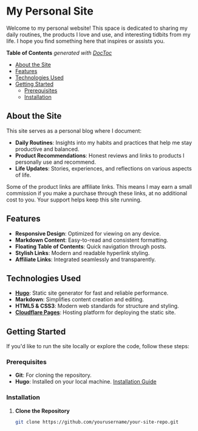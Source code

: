 # My Personal Site

Welcome to my personal website! This space is dedicated to sharing my daily routines, the products I love and use, and interesting tidbits from my life. I hope you find something here that inspires or assists you.

<!-- START doctoc generated TOC please keep comment here to allow auto update -->
<!-- DON'T EDIT THIS SECTION, INSTEAD RE-RUN doctoc TO UPDATE -->
**Table of Contents**  *generated with [DocToc](https://github.com/thlorenz/doctoc)*

- [About the Site](#about-the-site)
- [Features](#features)
- [Technologies Used](#technologies-used)
- [Getting Started](#getting-started)
  - [Prerequisites](#prerequisites)
  - [Installation](#installation)

<!-- END doctoc generated TOC please keep comment here to allow auto update -->

## About the Site

This site serves as a personal blog where I document:

- **Daily Routines**: Insights into my habits and practices that help me stay productive and balanced.
- **Product Recommendations**: Honest reviews and links to products I personally use and recommend.
- **Life Updates**: Stories, experiences, and reflections on various aspects of life.

Some of the product links are affiliate links. This means I may earn a small commission if you make a purchase through these links, at no additional cost to you. Your support helps keep this site running.

## Features

- **Responsive Design**: Optimized for viewing on any device.
- **Markdown Content**: Easy-to-read and consistent formatting.
- **Floating Table of Contents**: Quick navigation through posts.
- **Stylish Links**: Modern and readable hyperlink styling.
- **Affiliate Links**: Integrated seamlessly and transparently.

## Technologies Used

- **[Hugo](https://gohugo.io/)**: Static site generator for fast and reliable performance.
- **Markdown**: Simplifies content creation and editing.
- **HTML5 & CSS3**: Modern web standards for structure and styling.
- **[Cloudflare Pages](https://pages.cloudflare.com/)**: Hosting platform for deploying the static site.

## Getting Started

If you'd like to run the site locally or explore the code, follow these steps:

### Prerequisites

- **Git**: For cloning the repository.
- **Hugo**: Installed on your local machine. [Installation Guide](https://gohugo.io/getting-started/installing/)

### Installation

1. **Clone the Repository**

   ```bash
   git clone https://github.com/yourusername/your-site-repo.git
